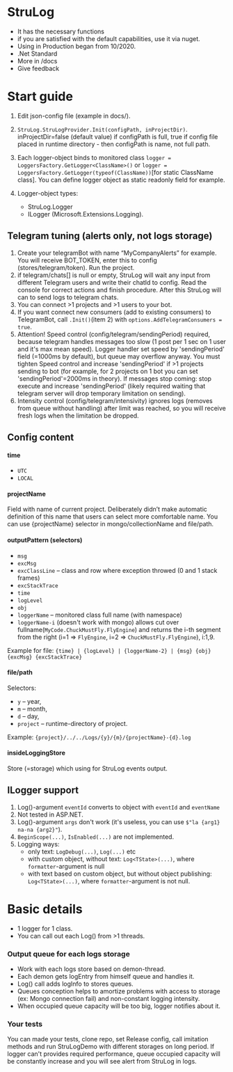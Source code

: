 # StruLog

- It has the necessary functions
- if you are satisfied with the default capabilities, use it via nuget.
- Using in Production began from 10/2020.
- .Net Standard
- More in /docs
- Give feedback

# Start guide

1. Edit json-config file (example in docs/).
2. `StruLog.StruLogProvider.Init(configPath, inProjectDir)`. inProjectDir=false (default value) if configPath is full, true if config file placed in runtime directory - then configPath is name, not full path.
3. Each logger-object binds to monitored class `logger = LoggersFactory.GetLogger<ClassName>()` or `logger = LoggersFactory.GetLogger(typeof(ClassName))`[for static ClassName class]. You can define logger object as static readonly field for example.
4. Logger-object types:

   - StruLog.Logger
   - ILogger (Microsoft.Extensions.Logging).

## Telegram tuning (alerts only, not logs storage)

1. Create your telegramBot with name “MyCompanyAlerts” for example. You will receive BOT_TOKEN, enter this to config (stores/telegram/token). Run the project.
2. if telegram/chats[] is null or empty, StruLog will wait any input from different Telegram users and write their chatId to config. Read the console for correct actions and finish procedure. After this StruLog will can to send logs to telegram chats.
3. You can connect >1 projects and >1 users to your bot.
4. If you want connect new consumers (add to existing consumers) to TelegramBot, call `.Init()`(item 2) with `options.AddTelegramConsumers = true`.
5. Attention! Speed control (config/telegram/sendingPeriod) required, because telegram handles messages too slow (1 post per 1 sec on 1 user and it's max mean speed). Logger handler set speed by 'sendingPeriod' field (=1000ms by default), but queue may overflow anyway. You must tighten Speed control and increase 'sendingPeriod' if >1 projects sending to bot (for example, for 2 projects on 1 bot you can set 'sendingPeriod'=2000ms in theory). If messages stop coming: stop execute and increase 'sendingPeriod' (likely required waiting that telegram server will drop temporary limitation on sending).
6. Intensity control (config/telegram/intensivity) ignores logs (removes from queue without handling) after limit was reached, so you will receive fresh logs when the limitation be dropped.

## Config content

#### time

- `UTC`
- `LOCAL`

#### projectName

Field with name of current project. Deliberately didn’t make automatic definition of this name that users can select more comfortable name.
You can use {projectName} selector in mongo/collectionName and file/path.

#### outputPattern (selectors)

- `msg`
- `excMsg`
- `excClassLine` – class and row where exception throwed (0 and 1 stack frames)
- `excStackTrace`
- `time`
- `logLevel`
- `obj`
- `loggerName` – monitored class full name (with namespace)
- `loggerName-i` (doesn't work with mongo) allows cut over fullname(`MyCode.ChuckMustFly.FlyEngine`) and returns the i-th segment from the right (i=1 => `FlyEngine`, i=2 => `ChuckMustFly.FlyEngine`), i:1,9.

Example for file: `{time} | {logLevel} | {loggerName-2} | {msg} {obj} {excMsg} {excStackTrace}`

#### file/path

Selectors:

- `y` – year,
- `m` – month,
- `d` – day,
- `project` – runtime-directory of project.

Example: `{project}/../../Logs/{y}/{m}/{projectName}-{d}.log`

#### insideLoggingStore

Store (=storage) which using for StruLog events output.

## ILogger support

1. Log()-argument `eventId` converts to object with `eventId` and `eventName`
2. Not tested in ASP.NET.
3. Log()-argument `args` don't work (it's useless, you can use `$"la {arg1} na-na {arg2}"`).
4. `BeginScope(...)`, `IsEnabled(...)` are not implemented.
5. Logging ways:
   - only text: `LogDebug(...)`, `Log(...)` etc
   - with custom object, without text: `Log<TState>(...)`, where `formatter`-argument is null
   - with text based on custom object, but without object publishing: `Log<TState>(...)`, where `formatter`-argument is not null.

# Basic details

- 1 logger for 1 class.
- You can call out each Log() from >1 threads.

### Output queue for each logs storage

- Work with each logs store based on demon-thread.
- Each demon gets logEntry from himself queue and handles it.
- Log() call adds logInfo to stores queues.
- Queues conception helps to amortize problems with access to storage (ex: Mongo connection fail) and non-constant logging intensity.
- When occupied queue capacity will be too big, logger notifies about it.

### Your tests

You can made your tests, clone repo, set Release config, call imitation methods and run StruLogDemo with different storages on long period. If logger can't provides required performance, queue occupied capacity will be constantly increase and you will see alert from StruLog in logs.
